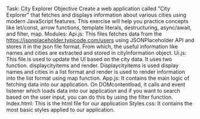 Task: City Explorer
Objective
Create a web application called "City Explorer" that fetches and displays information about various cities using modern JavaScript features.
This exercise will help you practice concepts like let/const, arrow functions, template literals, destructuring, async/await, and filter, map.
Modules:
Api.js:
This files fetches data from the https://jsonplaceholder.typicode.com/users using JSONPlaceholder API and stores it in the json file format. From which, the useful information like names and cities are extracted and stored in cityInformation object. 
Ui.js:
This file is used to update the UI based on the city data. It uses two function. displaycityitems and render. Displaycityitems is used display names and cities in a list format and render is used to render information into the list format using map  function.
App.js:
It contains the main logic of fetching data into our application. On DOMcontentload, it calls and event listener which loads data into our application and if you want to search based on the user input, you can do this by using the filter function.
Index.html:
This is the html file for our application
Styles.css:
It contains the most basic styles applied to our application.
